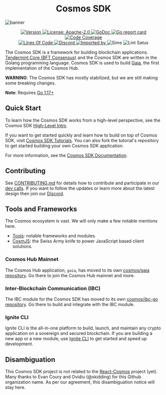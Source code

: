<!--
parent:
  order: false
-->

<div align="center">
  <h1> Cosmos SDK </h1>
</div>

![banner](docs/cosmos-sdk-image.jpg)

<div align="center">
  <a href="https://github.com/reapchain/cosmos-sdk/releases/latest">
    <img alt="Version" src="https://img.shields.io/github/tag/reapchain/cosmos-sdk.svg" />
  </a>
  <a href="https://github.com/reapchain/cosmos-sdk/blob/master/LICENSE">
    <img alt="License: Apache-2.0" src="https://img.shields.io/github/license/reapchain/cosmos-sdk.svg" />
  </a>
  <a href="https://pkg.go.dev/github.com/reapchain/cosmos-sdk?tab=doc">
    <img alt="GoDoc" src="https://godoc.org/github.com/reapchain/cosmos-sdk?status.svg" />
  </a>
  <a href="https://goreportcard.com/report/github.com/reapchain/cosmos-sdk">
    <img alt="Go report card" src="https://goreportcard.com/badge/github.com/reapchain/cosmos-sdk" />
  </a>
  <a href="https://codecov.io/gh/reapchain/cosmos-sdk">
    <img alt="Code Coverage" src="https://codecov.io/gh/reapchain/cosmos-sdk/branch/master/graph/badge.svg" />
  </a>
</div>
<div align="center">
  <a href="https://github.com/reapchain/cosmos-sdk">
    <img alt="Lines Of Code" src="https://tokei.rs/b1/github/reapchain/cosmos-sdk" />
  </a>
  <a href="https://discord.gg/AzefAFd">
    <img alt="Discord" src="https://img.shields.io/discord/669268347736686612.svg" />
  </a>
  <a href="https://sourcegraph.com/github.com/reapchain/cosmos-sdk?badge">
    <img alt="Imported by" src="https://sourcegraph.com/github.com/reapchain/cosmos-sdk/-/badge.svg" />
  </a>
    <img alt="Sims" src="https://github.com/reapchain/cosmos-sdk/workflows/Sims/badge.svg" />
    <img alt="Lint Satus" src="https://github.com/reapchain/cosmos-sdk/workflows/Lint/badge.svg" />
</div>

The Cosmos SDK is a framework for building blockchain applications. [Tendermint Core (BFT Consensus)](https://github.com/reapchain/reapchain-core) and the Cosmos SDK are written in the Golang programming language. Cosmos SDK is used to build [Gaia](https://github.com/cosmos/gaia), the first implementation of the Cosmos Hub.

**WARNING**: The Cosmos SDK has mostly stabilized, but we are still making some
breaking changes.

**Note**: Requires [Go 1.17+](https://golang.org/dl/)

## Quick Start

To learn how the Cosmos SDK works from a high-level perspective, see the Cosmos SDK [High-Level Intro](./docs/intro/overview.md).

If you want to get started quickly and learn how to build on top of Cosmos SDK, visit [Cosmos SDK Tutorials](https://tutorials.cosmos.network). You can also fork the tutorial's repository to get started building your own Cosmos SDK application.

For more information, see the [Cosmos SDK Documentation](./docs/).

## Contributing

See [CONTRIBUTING.md](./CONTRIBUTING.md) for details how to contribute and participate in our [dev calls](./CONTRIBUTING.md#teams-dev-calls).
If you want to follow the updates or learn more about the latest design then join our [Discord](https://discord.com/invite/cosmosnetwork).

## Tools and Frameworks

The Cosmos ecosystem is vast. We will only make a few notable mentions here.

+ [Tools](https://v1.cosmos.network/tools): notable frameworks and modules.
+ [CosmJS](https://github.com/cosmos/cosmjs): the Swiss Army knife to power JavaScript based client solutions.

### Cosmos Hub Mainnet

The Cosmos Hub application, `gaia`, has moved to its own [cosmos/gaia repository](https://github.com/cosmos/gaia). Go there to join the Cosmos Hub mainnet and more.

### Inter-Blockchain Communication (IBC)

The IBC module for the Cosmos SDK has moved to its own [cosmos/ibc-go repository](https://github.com/cosmos/ibc-go). Go there to build and integrate with the IBC module.

### Ignite CLI

Ignite CLI is the all-in-one platform to build, launch, and maintain any crypto application on a sovereign and secured blockchain. If you are building a new app or a new module, use [Ignite CLI](https://github.com/ignite-hq/cli) to get started and speed up development.

## Disambiguation

This Cosmos SDK project is not related to the [React-Cosmos](https://github.com/react-cosmos/react-cosmos) project (yet). Many thanks to Evan Coury and Ovidiu (@skidding) for this Github organization name. As per our agreement, this disambiguation notice will stay here.
